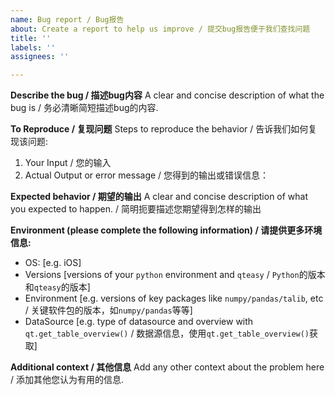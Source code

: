 ```yaml
---
name: Bug report / Bug报告
about: Create a report to help us improve / 提交bug报告便于我们查找问题
title: ''
labels: ''
assignees: ''

---
```


**Describe the bug / 描述bug内容**
A clear and concise description of what the bug is / 务必清晰简短描述bug的内容.

**To Reproduce / 复现问题**
Steps to reproduce the behavior / 告诉我们如何复现该问题:
1. Your Input / 您的输入
2. Actual Output or error message / 您得到的输出或错误信息：

**Expected behavior / 期望的输出**
A clear and concise description of what you expected to happen. / 简明扼要描述您期望得到怎样的输出

**Environment (please complete the following information) / 请提供更多环境信息:**
 - OS: [e.g. iOS] 
 - Versions [versions of your `python` environment and `qteasy` / `Python`的版本和`qteasy`的版本]
 - Environment [e.g. versions of key packages like `numpy/pandas/talib`, etc / 关键软件包的版本，如`numpy/pandas`等等]
 - DataSource [e.g. type of datasource and overview with `qt.get_table_overview()` / 数据源信息，使用`qt.get_table_overview()`获取]

**Additional context / 其他信息**
Add any other context about the problem here / 添加其他您认为有用的信息.
